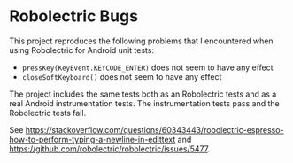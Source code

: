 # Robolectric Bugs

This project reproduces the following problems that I encountered when using Robolectric for Android unit tests:
- `pressKey(KeyEvent.KEYCODE_ENTER)` does not seem to have any effect
- `closeSoftKeyboard()` does not seem to have any effect

The project includes the same tests both as an Robolectric tests and as a real Android instrumentation tests. The instrumentation tests pass and the Robolectric tests fail.

See https://stackoverflow.com/questions/60343443/robolectric-espresso-how-to-perform-typing-a-newline-in-edittext and
https://github.com/robolectric/robolectric/issues/5477.
